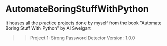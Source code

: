 # AutomateBoringStuffWithPython
It houses all the practice projects done by myself from the book "Automate Boring Stuff With Python" by AI Sweigart

>> Project 1: Strong Password Detector
              Version: 1.0.0
